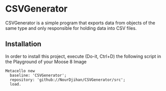 # CSVGenerator
CSVGenerator is a simple program that exports data from objects of the same type and only responsible for holding data into CSV files.
## Installation

In order to install this project, execute (Do-it, Ctrl+D) the following script in the Playground of your Moose 8 Image

```Smalltalk
Metacello new
  baseline: 'CSVGenerator';
  repository: 'github://NourDjihan/CSVGenerator/src';
  load.
```
